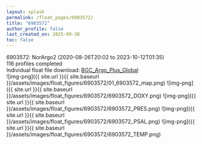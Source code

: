 ```yaml
---
layout: splash
permalink: /float_pages/6903572/
title: "6903572"
author_profile: false
last_created_on: 2025-09-30
toc: false
---
```

 
6903572: NorArgo2 (2020-08-26T20:02 to 2023-10-12T01:35)\
116 profiles completed\
Individual float file download: [BGC_Argo_Plus_Global](https://ftp.soest.hawaii.edu/bgc_argo_plus/Individual_Floats/outliers_removed/6903572_Sprof_processed.nc)\
![img-png]({{ site.url }}{{ site.baseurl }}/assets/images/float_figures/6903572/01_6903572_map.png)
![img-png]({{ site.url }}{{ site.baseurl }}/assets/images/float_figures/6903572/6903572_DOXY.png)
![img-png]({{ site.url }}{{ site.baseurl }}/assets/images/float_figures/6903572/6903572_PRES.png)
![img-png]({{ site.url }}{{ site.baseurl }}/assets/images/float_figures/6903572/6903572_PSAL.png)
![img-png]({{ site.url }}{{ site.baseurl }}/assets/images/float_figures/6903572/6903572_TEMP.png)
